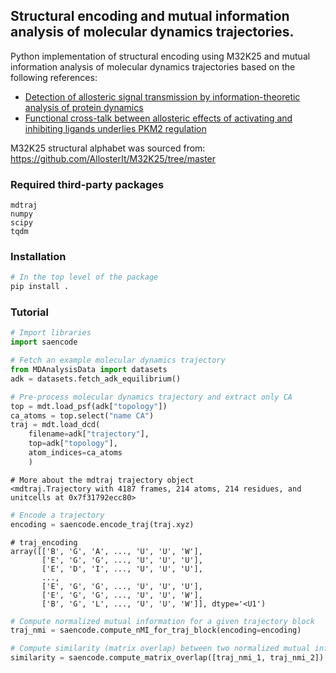 ## Structural encoding and mutual information analysis of molecular dynamics trajectories.

Python implementation of structural encoding using M32K25 and mutual information analysis of molecular dynamics trajectories based on the following references:

- [Detection of allosteric signal transmission by information-theoretic analysis of protein dynamics](https://faseb.onlinelibrary.wiley.com/doi/full/10.1096/fj.11-190868)
- [Functional cross-talk between allosteric effects of activating and inhibiting ligands underlies PKM2 regulation](https://elifesciences.org/articles/45068)

M32K25 structural alphabet was sourced from: https://github.com/AllosterIt/M32K25/tree/master

### Required  third-party packages

```
mdtraj
numpy
scipy
tqdm
```

### Installation

```bash
# In the top level of the package
pip install .
```

### Tutorial

```python
# Import libraries
import saencode
```

```python
# Fetch an example molecular dynamics trajectory
from MDAnalysisData import datasets
adk = datasets.fetch_adk_equilibrium()
```

```python
# Pre-process molecular dynamics trajectory and extract only CA
top = mdt.load_psf(adk["topology"])
ca_atoms = top.select("name CA")
traj = mdt.load_dcd(
    filename=adk["trajectory"], 
    top=adk["topology"], 
    atom_indices=ca_atoms
    )
```

```
# More about the mdtraj trajectory object
<mdtraj.Trajectory with 4187 frames, 214 atoms, 214 residues, and unitcells at 0x7f31792ecc80>
```

```python
# Encode a trajectory
encoding = saencode.encode_traj(traj.xyz)
```

```
# traj_encoding
array([['B', 'G', 'A', ..., 'U', 'U', 'W'],
       ['E', 'G', 'G', ..., 'U', 'U', 'U'],
       ['E', 'D', 'I', ..., 'U', 'U', 'U'],
       ...,
       ['E', 'G', 'G', ..., 'U', 'U', 'U'],
       ['E', 'G', 'G', ..., 'U', 'U', 'W'],
       ['B', 'G', 'L', ..., 'U', 'U', 'W']], dtype='<U1')
```

```python
# Compute normalized mutual information for a given trajectory block
traj_nmi = saencode.compute_nMI_for_traj_block(encoding=encoding)
```

```python
# Compute similarity (matrix overlap) between two normalized mutual information matrices
similarity = saencode.compute_matrix_overlap([traj_nmi_1, traj_nmi_2])
```

